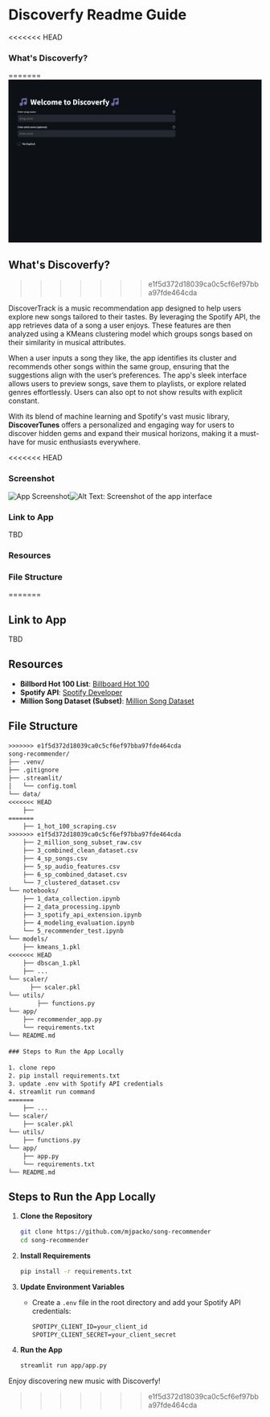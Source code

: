 # Discoverfy Readme Guide

<<<<<<< HEAD
### What's Discoverfy?
=======
![App Screenshot](images/interface_gif.gif) 

## What's Discoverfy?
>>>>>>> e1f5d372d18039ca0c5cf6ef97bba97fde464cda

DiscoverTrack is a music recommendation app designed to help users explore new songs tailored to their tastes. By leveraging the Spotify API, the app retrieves data of a song a user enjoys. These features are then analyzed using a KMeans clustering model which groups songs based on their similarity in musical attributes.

When a user inputs a song they like, the app identifies its cluster and recommends other songs within the same group, ensuring that the suggestions align with the user’s preferences. The app's sleek interface allows users to preview songs, save them to playlists, or explore related genres effortlessly. Users can also opt to not show results with explicit constant.

With its blend of machine learning and Spotify's vast music library, **DiscoverTunes** offers a personalized and engaging way for users to discover hidden gems and expand their musical horizons, making it a must-have for music enthusiasts everywhere.

<<<<<<< HEAD
### Screenshot

![App Screenshot](stills/SpotifySongRecommender_recommendations.png)![Alt Text: Screenshot of the app interface]()

### Link to App

TBD

### Resources

### File Structure

=======
## Link to App

TBD

## Resources

- **Billbord Hot 100 List**: [Billboard Hot 100](https://www.billboard.com/charts/hot-100/)
- **Spotify API**: [Spotify Developer](https://developer.spotify.com/documentation/web-api/)
- **Million Song Dataset (Subset)**: [Million Song Dataset](http://millionsongdataset.com/)

## File Structure
```
>>>>>>> e1f5d372d18039ca0c5cf6ef97bba97fde464cda
song-recommender/
├── .venv/
├── .gitignore
├── .streamlit/
│   └── config.toml
└── data/
<<<<<<< HEAD
    ├──
=======
    ├── 1_hot_100_scraping.csv
>>>>>>> e1f5d372d18039ca0c5cf6ef97bba97fde464cda
    ├── 2_million_song_subset_raw.csv
    ├── 3_combined_clean_dataset.csv
    ├── 4_sp_songs.csv
    ├── 5_sp_audio_features.csv
    ├── 6_sp_combined_dataset.csv
    └── 7_clustered_dataset.csv
└── notebooks/
    ├── 1_data_collection.ipynb
    ├── 2_data_processing.ipynb
    ├── 3_spotify_api_extension.ipynb
    ├── 4_modeling_evaluation.ipynb
    └── 5_recommender_test.ipynb
└── models/
    ├── kmeans_1.pkl
<<<<<<< HEAD
    ├── dbscan_1.pkl
    ├── ...
└── scaler/
	  ├── scaler.pkl
└── utils/
		├── functions.py
└── app/
    ├── recommender_app.py
    └── requirements.txt
└── README.md

### Steps to Run the App Locally

1. clone repo
2. pip install requirements.txt
3. update .env with Spotify API credentials
4. streamlit run command
=======
    ├── ...
└── scaler/
	├── scaler.pkl
└── utils/
	├── functions.py
└── app/
    ├── app.py
    └── requirements.txt
└── README.md
```

## Steps to Run the App Locally
1. **Clone the Repository**
   ```bash
   git clone https://github.com/mjpacko/song-recommender
   cd song-recommender
   ```

2. **Install Requirements**
   ```bash
   pip install -r requirements.txt
   ```

3. **Update Environment Variables**
   - Create a `.env` file in the root directory and add your Spotify API credentials:
     ```
     SPOTIPY_CLIENT_ID=your_client_id
     SPOTIPY_CLIENT_SECRET=your_client_secret
     ```

4. **Run the App**
   ```bash
   streamlit run app/app.py
   ```

Enjoy discovering new music with Discoverfy!
>>>>>>> e1f5d372d18039ca0c5cf6ef97bba97fde464cda
